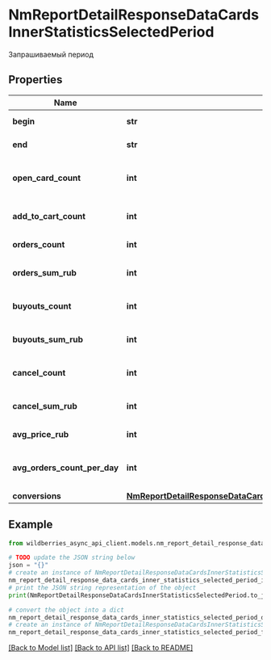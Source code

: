 # NmReportDetailResponseDataCardsInnerStatisticsSelectedPeriod

Запрашиваемый период

## Properties

Name | Type | Description | Notes
------------ | ------------- | ------------- | -------------
**begin** | **str** | Начало периода | [optional] 
**end** | **str** | Конец периода | [optional] 
**open_card_count** | **int** | Количество переходов в карточку товара | [optional] 
**add_to_cart_count** | **int** | Положили в корзину, штук | [optional] 
**orders_count** | **int** | Заказали товаров, шт | [optional] 
**orders_sum_rub** | **int** | Заказали на сумму, руб. | [optional] 
**buyouts_count** | **int** | Выкупили товаров, шт. | [optional] 
**buyouts_sum_rub** | **int** | Выкупили на сумму, руб. | [optional] 
**cancel_count** | **int** | Отменили товаров, шт. | [optional] 
**cancel_sum_rub** | **int** | Отменили на сумму, руб. | [optional] 
**avg_price_rub** | **int** | Средняя цена, руб. | [optional] 
**avg_orders_count_per_day** | **int** | Среднее количество заказов в день, шт. | [optional] 
**conversions** | [**NmReportDetailResponseDataCardsInnerStatisticsSelectedPeriodConversions**](NmReportDetailResponseDataCardsInnerStatisticsSelectedPeriodConversions.md) |  | [optional] 

## Example

```python
from wildberries_async_api_client.models.nm_report_detail_response_data_cards_inner_statistics_selected_period import NmReportDetailResponseDataCardsInnerStatisticsSelectedPeriod

# TODO update the JSON string below
json = "{}"
# create an instance of NmReportDetailResponseDataCardsInnerStatisticsSelectedPeriod from a JSON string
nm_report_detail_response_data_cards_inner_statistics_selected_period_instance = NmReportDetailResponseDataCardsInnerStatisticsSelectedPeriod.from_json(json)
# print the JSON string representation of the object
print(NmReportDetailResponseDataCardsInnerStatisticsSelectedPeriod.to_json())

# convert the object into a dict
nm_report_detail_response_data_cards_inner_statistics_selected_period_dict = nm_report_detail_response_data_cards_inner_statistics_selected_period_instance.to_dict()
# create an instance of NmReportDetailResponseDataCardsInnerStatisticsSelectedPeriod from a dict
nm_report_detail_response_data_cards_inner_statistics_selected_period_from_dict = NmReportDetailResponseDataCardsInnerStatisticsSelectedPeriod.from_dict(nm_report_detail_response_data_cards_inner_statistics_selected_period_dict)
```
[[Back to Model list]](../README.md#documentation-for-models) [[Back to API list]](../README.md#documentation-for-api-endpoints) [[Back to README]](../README.md)



